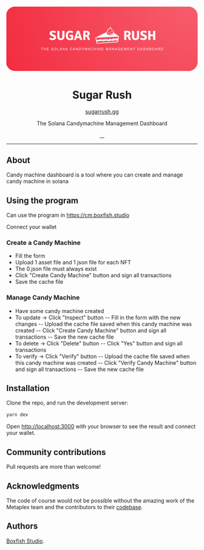 <h1 align="center">
  <br>
  <a href="http://boxfish.studio"><img src="doc/img/suggar-rush-gh-splash-thin-min.png" title="Sugar Rush. By Boxfish Studio"></a>
</h1>

<h1 align="center">Sugar Rush</h1>

<p align="center">
<a href="https://www.sugarrush.gg/">sugarrush.gg</a>
</p>

<p align="center">The Solana Candymachine Management Dashboard</p>


<p align="center">
  <a aria-label="build status" href="https://github.com/boxfish-studio/sugar-rush/actions/workflows/deploy_prod.yaml">
    <img alt="" src="https://github.com/boxfish-studio/sugar-rush/actions/workflows/deploy_prod.yaml/badge.svg">
  </a>
  <a aria-label="contributors graph" href="https://github.com/boxfish-studio/sugar-rush/graphs/contributors">
    <img alt="" src="https://img.shields.io/github/contributors/boxfish-studio/sugar-rush.svg">
  </a>
  <a aria-label="last commit" href="https://github.com/boxfish-studio/sugar-rush/commits/main">
    <img alt="" src="https://img.shields.io/github/last-commit/boxfish-studio/sugar-rush.svg">
  </a>
  <a aria-label="license" href="https://github.com/boxfish-studio/sugar-rush/blob/main/LICENSE">
    <img src="https://img.shields.io/github/license/boxfish-studio/sugar-rush.svg" alt="">
  </a>
</p>


---

## About

Candy machine dashboard is a tool where you can create and manage candy machine in solana

## Using the program

Can use the program in https://cm.boxfish.studio

Connect your wallet

### Create a Candy Machine

- Fill the form
- Upload 1 asset file and 1 json file for each NFT
- The 0.json file must always exist
- Click "Create Candy Machine" button and sign all transactions
- Save the cache file

### Manage Candy Machine

- Have some candy machine created
- To update -> Click "Inspect" button
-- Fill in the form with the new changes
-- Upload the cache file saved when this candy machine was created 
-- Click "Create Candy Machine" button and sign all transactions
-- Save the new cache file
- To delete -> Click "Delete" button
-- Click "Yes" button and sign all transactions
- To verify -> Click "Verify" button
-- Upload the cache file saved when this candy machine was created 
-- Click "Verify Candy Machine" button and sign all transactions
-- Save the new cache file
## Installation

Clone the repo, and run the development server:

```bash
yarn dev 
```

Open [http://localhost:3000](http://localhost:3000) with your browser to see the result and connect your wallet.

## Community contributions
Pull requests are more than welcome!

## Acknowledgments
The code of course would not be possible without the amazing work of the Metaplex team and the contributors to their [codebase](https://github.com/metaplex-foundation/metaplex/).

## Authors

[Boxfish Studio].


[Boxfish Studio]: http://boxfish.studio

